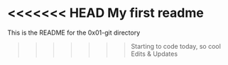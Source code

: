<<<<<<< HEAD
My first readme
=======
This is the README for the 0x01-git directory
>>>>>>> Starting to code today, so cool
Edits & Updates
